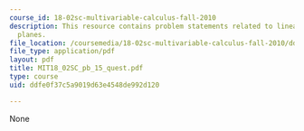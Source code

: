 ```yaml
---
course_id: 18-02sc-multivariable-calculus-fall-2010
description: This resource contains problem statements related to linear systems and
  planes.
file_location: /coursemedia/18-02sc-multivariable-calculus-fall-2010/ddfe0f37c5a9019d63e4548de992d120_MIT18_02SC_pb_15_quest.pdf
file_type: application/pdf
layout: pdf
title: MIT18_02SC_pb_15_quest.pdf
type: course
uid: ddfe0f37c5a9019d63e4548de992d120

---
```

None